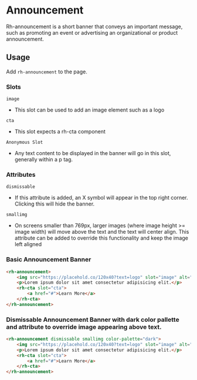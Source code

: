# Announcement
Rh-announcement is a short banner that conveys an important message, such as promoting an event or advertising an organizational or product announcement.

## Usage
Add `rh-announcement` to the page.

### Slots

`image`

- This slot can be used to add an image element such as a logo 

`cta`

- This slot expects a rh-cta component

`Anonymous Slot`

- Any text content to be displayed in the banner will go in this slot, generally within a p tag.


### Attributes

`dismissable`

- If this attribute is added, an X symbol will appear in the top right corner. Clicking this will hide the banner.

`smallimg`

- On screens smaller than 769px, larger images (where image height >= image width) will move above the text and the text will center align. This attribute can be added to override this functionality and keep the image left aligned

### Basic Announcement Banner

```html
<rh-announcement>
    <img src="https://placehold.co/120x40?text=logo" slot="image" alt="LOGO" width="120" height="40">
    <p>Lorem ipsum dolor sit amet consectetur adipisicing elit.</p>
    <rh-cta slot="cta">
        <a href="#">Learn More</a>
    </rh-cta>
</rh-announcement>
```

### Dismissable Announcement Banner with dark color pallette and attribute to override image appearing above text.

```html
<rh-announcement dismissable smallimg color-palette="dark">
    <img src="https://placehold.co/120x40?text=logo" slot="image" alt="LOGO" width="120" height="40">
    <p>Lorem ipsum dolor sit amet consectetur adipisicing elit.</p>
    <rh-cta slot="cta">
        <a href="#">Learn More</a>
    </rh-cta>
</rh-announcement>
```
